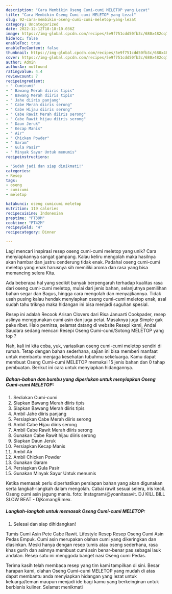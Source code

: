 ```yaml
---
description: "Cara Membikin Oseng Cumi-cumi MELETOP yang Lezat"
title: "Cara Membikin Oseng Cumi-cumi MELETOP yang Lezat"
slug: 92-cara-membikin-oseng-cumi-cumi-meletop-yang-lezat
category: Uncategorized
date: 2022-12-12T18:18:10.036Z
image: https://img-global.cpcdn.com/recipes/5e9f751cdd50fb3c/680x482cq70/oseng-cumi-cumi-meletop-foto-resep-utama.jpg
hideToc: false
enableToc: true
enableTocContent: false
thumbnail: https://img-global.cpcdn.com/recipes/5e9f751cdd50fb3c/680x482cq70/oseng-cumi-cumi-meletop-foto-resep-utama.jpg
cover: https://img-global.cpcdn.com/recipes/5e9f751cdd50fb3c/680x482cq70/oseng-cumi-cumi-meletop-foto-resep-utama.jpg
author: Admin
authorAv: notfound
ratingvalue: 4.4
reviewcount: 7
recipeingredient:
- " Cumicumi"
- " Bawang Merah diiris tipis"
- " Bawang Merah diiris tipis"
- " Jahe diiris panjang"
- " Cabe Merah diiris serong"
- " Cabe Hijau diiris serong"
- " Cabe Rawit Merah diiris serong"
- " Cabe Rawit hijau diiris serong"
- " Daun Jeruk"
- " Kecap Manis"
- " Air"
- " Chicken Powder"
- " Garam"
- " Gula Pasir"
- " Minyak Sayur Untuk menumis"
recipeinstructions:

- "Sudah jadi dan siap dinikmati!"
categories:
- Resep
tags:
- oseng
- cumicumi
- meletop

katakunci: oseng cumicumi meletop 
nutrition: 119 calories
recipecuisine: Indonesian
preptime: "PT39M"
cooktime: "PT42M"
recipeyield: "4"
recipecategory: Dinner

---
```





Lagi mencari inspirasi resep oseng cumi-cumi meletop yang unik? Cara menyiapkannya sangat gampang. Kalau keliru mengolah maka hasilnya akan hambar dan justru cenderung tidak enak. Padahal oseng cumi-cumi meletop yang enak harusnya sih memiliki aroma dan rasa yang bisa memancing selera Kita.





Ada beberapa hal yang sedikit banyak berpengaruh terhadap kualitas rasa dari oseng cumi-cumi meletop, mulai dari jenis bahan, selanjutnya pemilihan bahan segar dan Bagus, hingga cara mengolah dan menyajikannya. Tidak usah pusing kalau hendak menyiapkan oseng cumi-cumi meletop enak,      asal sudah tahu triknya maka hidangan ini bisa menjadi suguhan spesial.














Resep ini adalah Recook Arisan Clovers dari Risa Januarti Cookpader, resep aslinya menggunakan cumi asin dan juga petai. Masaknya juga Simple gak pake ribet. Halo pemirsa, selamat datang di website Resepi kami, Andai Saudara sedang mencari Resepi Oseng Cumi-cumi/Sotong MELETOP yang top ?






Nah, kali ini kita coba, yuk, variasikan oseng cumi-cumi meletop sendiri di rumah. Tetap dengan bahan sederhana, sajian ini bisa memberi manfaat untuk membantu menjaga kesehatan tubuhmu sekeluarga. Kamu dapat membuat Oseng Cumi-cumi MELETOP memakai 15 jenis bahan dan 0 tahap pembuatan. Berikut ini cara untuk menyiapkan hidangannya.

<!--inarticleads1-->

##### Bahan-bahan dan bumbu yang diperlukan untuk menyiapkan Oseng Cumi-cumi MELETOP:

1. Sediakan  Cumi-cumi
1. Siapkan  Bawang Merah diiris tipis
1. Siapkan  Bawang Merah diiris tipis
1. Ambil  Jahe diiris panjang
1. Persiapkan  Cabe Merah diiris serong
1. Ambil  Cabe Hijau diiris serong
1. Ambil  Cabe Rawit Merah diiris serong
1. Gunakan  Cabe Rawit hijau diiris serong
1. Siapkan  Daun Jeruk
1. Persiapkan  Kecap Manis
1. Ambil  Air
1. Ambil  Chicken Powder
1. Gunakan  Garam
1. Persiapkan  Gula Pasir
1. Gunakan  Minyak Sayur Untuk menumis


Ketika memasak perlu diperhatikan persiapan bahan yang akan digunakan serta langkah-langkah dalam mengolah. Cabai rawit sesuai selera, iris kecil. Oseng cumi asin jagung manis. foto: Instagram/@yoanitasavit. DJ KILL BILL SLOW BEAT - DjKomangRimex. 

<!--inarticleads2-->

##### Langkah-langkah untuk memasak Oseng Cumi-cumi MELETOP:


1. Selesai dan siap dihidangkan!

Tumis Cumi Asin Pete Cabe Rawit. Lifestyle Resep Resep Oseng Cumi Asin Pedas Empuk. Cumi asin merupakan olahan cumi yang dikeringkan dan diasinkan. Meski hanya dengan resep tumis atau oseng sederhana, rasa khas gurih dan asinnya membuat cumi asin benar-benar pas sebagai lauk andalan. Resep satu ini menggoda banget nasi Oseng cumi Pedas⁣. 

Terima kasih telah membaca resep yang tim kami tampilkan di sini. Besar harapan kami, olahan Oseng Cumi-cumi MELETOP yang mudah di atas dapat membantu anda menyiapkan hidangan yang lezat untuk keluarga/teman maupun menjadi ide bagi kamu yang berkeinginan untuk berbisnis kuliner. Selamat menikmati
